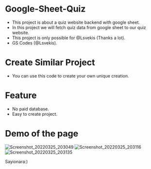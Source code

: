 # Google-Sheet-Quiz
- This project is about a quiz website backend with google sheet. 
- In this project we will fetch quiz data from google sheet to our quiz website. 
- This project is only possible for @Lsvekis (Thanks a lot). 
- GS Codes (@Lsvekis).

# Create Similar Project
- You can use this code to create your own unique creation.

# Feature
- No paid database.
- Easy to create project.

# Demo of the page

![Screenshot_20220325_203049](https://user-images.githubusercontent.com/63858190/160146864-db1cb73c-6691-48f3-a447-8f199e260e0d.png)
![Screenshot_20220325_203116](https://user-images.githubusercontent.com/63858190/160146875-88c41f44-f7ff-4b90-9b2e-bd57ac0ee901.png)
![Screenshot_20220325_203135](https://user-images.githubusercontent.com/63858190/160146883-6519e7c6-6666-467b-8b0b-679a9c2fcde3.png)

Sayionara:)


